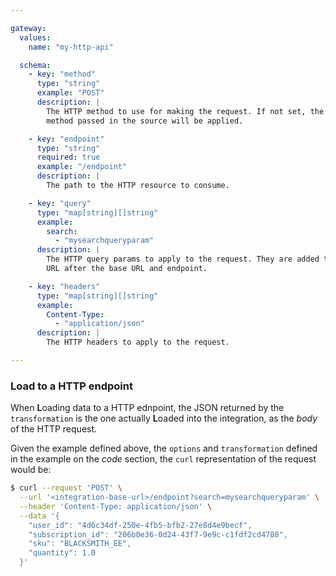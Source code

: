```yaml
---

gateway:
  values:
    name: "my-http-api"

  schema:
    - key: "method"
      type: "string"
      example: "POST"
      description: |
        The HTTP method to use for making the request. If not set, the detault
        method passed in the source will be applied.

    - key: "endpoint"
      type: "string"
      required: true
      example: "/endpoint"
      description: |
        The path to the HTTP resource to consume.

    - key: "query"
      type: "map[string][]string"
      example:
        search:
          - "mysearchqueryparam"
      description: |
        The HTTP query params to apply to the request. They are added to the full
        URL after the base URL and endpoint.

    - key: "headers"
      type: "map[string][]string"
      example:
        Content-Type:
          - "application/json"
      description: |
        The HTTP headers to apply to the request.

---
```


### Load to a HTTP endpoint

When **L**oading data to a HTTP ednpoint, the JSON returned by the `transformation`
is the one actually **L**oaded into the integration, as the *body* of the HTTP
request.

Given the example defined above, the `options` and `transformation` defined in the
example on the *code* section, the `curl` representation of the request would be:
```bash
$ curl --request 'POST' \
  --url '<integration-base-url>/endpoint?search=mysearchqueryparam' \
  --header 'Content-Type: application/json' \
  --data '{
    "user_id": "4d6c34df-250e-4fb5-bfb2-27e8d4e9becf",
    "subscription_id": "206b0e36-0d24-43f7-9e9c-c1fdf2cd4780",
    "sku": "BLACKSMITH_EE",
    "quantity": 1.0
  }'
```
